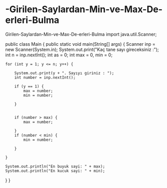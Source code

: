 # -Girilen-Saylardan-Min-ve-Max-De-erleri-Bulma
Girilen-Saylardan-Min-ve-Max-De-erleri-Bulma
import java.util.Scanner;

public class Main {
public static void main(String[] args) {
    Scanner inp = new Scanner(System.in);
    System.out.print("Kaç tane sayı gireceksiniz :");
    int n = inp.nextInt();
    int as = 0;
    int max = 0, min = 0;

    for (int y = 1; y <= n; y++) {

        System.out.print(y + ". Sayıyı giriniz : ");
        int number = inp.nextInt();

        if (y == 1) {
            max = number;
            min = number;
          
        }


        if (number > max) {
            max = number;
           
        }
        if (number < min) {
            min = number;
            
        }

    }

    System.out.println("En buyuk sayi: " + max);
    System.out.println("En kucuk sayi: " + min);


  }
}
